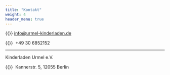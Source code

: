 ```yaml
---
title: "Kontakt"
weight: 4
header_menu: true
---
```


{{<icon class="fa fa-envelope">}}&nbsp;[info@urmel-kinderladen.de](mailto:info@urmel-kinderladen.de)

{{<icon class="fa fa-phone">}}&nbsp; +49 30 6852152


--- 


Kinderladen Urmel e.V.

{{<icon class="fa fa-map-marker">}}&nbsp; Kannerstr. 5, 12055 Berlin

